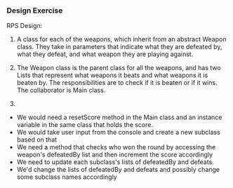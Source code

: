 ### Design Exercise

RPS Design:
1) A class for each of the weapons, which inherit from an abstract Weapon class. They take in parameters that indicate
what they are defeated by, what they defeat, and what weapon they are playing against.

2) The Weapon class is the parent class for all the weapons, and has two Lists that represent what weapons it beats
and what weapons it is beaten by. The responsibilities are to check if it is beaten or if it wins. The collaborator is
Main class.

3) 
* We would need a resetScore method in the Main class and an instance variable in the same class that holds the score.
* We would take user input from the console and create a new subclass based on that
* We need a method that checks who won the round by accessing the weapon's defeatedBy list and then increment the score
accordingly
* We need to update each subclass's lists of defeatedBy and defeats.
* We'd change the lists of defeatedBy and defeats and possibly change some subclass names accordingly
